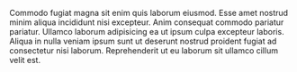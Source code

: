 Commodo fugiat magna sit enim quis laborum eiusmod. Esse amet nostrud minim aliqua
incididunt nisi excepteur. Anim consequat commodo pariatur pariatur. Ullamco laborum
adipisicing ea ut ipsum culpa excepteur laboris. Aliqua in nulla veniam ipsum sunt ut
deserunt nostrud proident fugiat ad consectetur nisi laborum. Reprehenderit ut eu laborum
sit ullamco cillum velit est.
